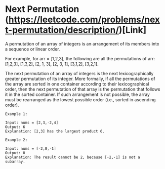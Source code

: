 # Next Permutation (https://leetcode.com/problems/next-permutation/description/)[Link]

A permutation of an array of integers is an arrangement of its members into a sequence or linear order.

For example, for arr = [1,2,3], the following are all the permutations of arr: [1,2,3], [1,3,2], [2, 1, 3], [2, 3, 1], [3,1,2], [3,2,1].

The next permutation of an array of integers is the next lexicographically greater permutation of its integer. More formally, if all the permutations of the array are sorted in one container according to their lexicographical order, then the next permutation of that array is the permutation that follows it in the sorted container. If such arrangement is not possible, the array must be rearranged as the lowest possible order (i.e., sorted in ascending order).

```
Example 1:

Input: nums = [2,3,-2,4]
Output: 6
Explanation: [2,3] has the largest product 6.
```

```
Example 2:

Input: nums = [-2,0,-1]
Output: 0
Explanation: The result cannot be 2, because [-2,-1] is not a subarray.
```
